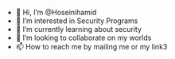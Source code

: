 - 👋 Hi, I’m @Hoseinihamid
- 👀 I’m interested in Security Programs
- 🌱 I’m currently learning about security
- 💞️ I’m looking to collaborate on my worlds 
- 📫 How to reach me by mailing me or my link3                                                                                                                                    
   
<!---
Hoseinihamid/Hoseinihamid is a ✨ special ✨ repository because its `README.md` (this file) appears on your GitHub profile.
You can click the Preview link to take a look at your changes.
--->
